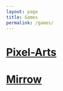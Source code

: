 ```yaml
---
layout: page
title: Games
permalink: /games/
---
```


# [Pixel-Arts](pixels.html)
# [Mirrow](mirrow.html)
